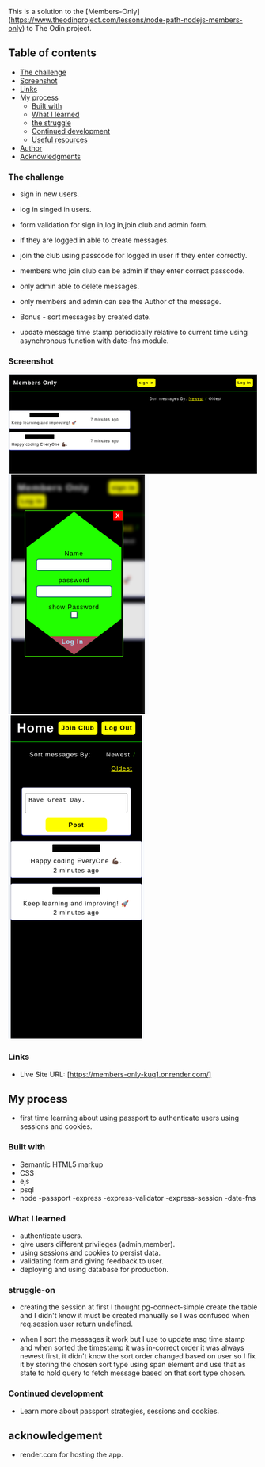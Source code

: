 This is a solution to the [Members-Only] (https://www.theodinproject.com/lessons/node-path-nodejs-members-only) to The Odin project.

## Table of contents

- [The challenge](#the-challenge)
- [Screenshot](#screenshot)
- [Links](#links)
- [My process](#my-process)
  - [Built with](#built-with)
  - [What I learned](#what-i-learned)
  - [the struggle ](#struggle-on)
  - [Continued development](#continued-development)
  - [Useful resources](#useful-resources)
- [Author](#author)
- [Acknowledgments](#acknowledgments)

### The challenge

- sign in new users.
- log in singed in users.
- form validation for sign in,log in,join club and admin form.
- if they are logged in able to create messages.
- join the club using passcode for logged in user if they enter correctly.
- members who join club can be admin if they enter correct passcode.
- only admin able to delete messages.
- only members and admin can see the Author of the message.

- Bonus - sort messages by created date.
- update message time stamp periodically relative to current time using asynchronous function with date-fns module.

### Screenshot

![desktop-homepage](public/assets/screenshot/desktop-homepage.png)
![login-form](public/assets/screenshot/log-in-form.png)
![mobile-page](public/assets/screenshot/mobile-page.png)

### Links

- Live Site URL: [https://members-only-kuq1.onrender.com/]

## My process

- first time learning about using passport to authenticate users using sessions and cookies.

### Built with

- Semantic HTML5 markup
- CSS
- ejs
- psql
- node
  -passport
  -express
  -express-validator
  -express-session
  -date-fns

### What I learned

- authenticate users.
- give users different privileges (admin,member).
- using sessions and cookies to persist data.
- validating form and giving feedback to user.
- deploying and using database for production.

### struggle-on

- creating the session at first I thought pg-connect-simple create the table and I didn't know it must be created manually so I was confused when req.session.user return undefined.

- when I sort the messages it work but I use to update msg time stamp and when sorted the timestamp it was in-correct order it was always newest first, it didn't know the sort order changed based on user so I fix it by storing the chosen sort type using span element and use that as state to hold query to fetch message based on that sort type chosen.

### Continued development

- Learn more about passport strategies, sessions and cookies.

## acknowledgement

- render.com for hosting the app.
